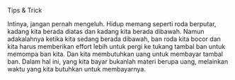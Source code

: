 Tips & Trick





Intinya, jangan pernah mengeluh.
Hidup memang seperti roda berputar, kadang kita berada diatas dan kadang kita berada dibawah.
Namun adakalahnya ketika kita sedang berada dibawah, ban roda kita bocor dan kita harus memberikan effort lebih untuk pergi ke tukang tambal ban untuk memompa ban kita. Dan kita membutuhkan uang untuk membayar tambal ban. Dalam hal ini, yang kita bayar bukanlah materi berupa uang, melainkan waktu yang kita butuhkan untuk membayarnya.